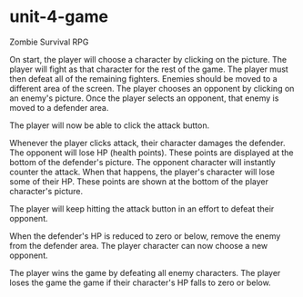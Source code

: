 # unit-4-game
Zombie Survival RPG

On start, the player will choose a character by clicking on the picture. 
The player will fight as that character for the rest of the game.
The player must then defeat all of the remaining fighters. 
Enemies should be moved to a different area of the screen.
The player chooses an opponent by clicking on an enemy's picture.
Once the player selects an opponent, that enemy is moved to a defender area.

The player will now be able to click the attack button.


Whenever the player clicks attack, their character damages the defender. 
The opponent will lose HP (health points). 
These points are displayed at the bottom of the defender's picture. 
The opponent character will instantly counter the attack.
When that happens, the player's character will lose some of their HP. 
These points are shown at the bottom of the player character's picture.


The player will keep hitting the attack button in an effort to defeat their opponent.

When the defender's HP is reduced to zero or below, remove the enemy from the defender area. The player character can now choose a new opponent.

The player wins the game by defeating all enemy characters. The player loses the game the game if their character's HP falls to zero or below.

<!-- ![Image of Webpage](/assets/images/screenshot.png?raw=true "Game Page") -->

